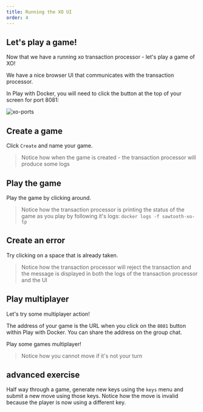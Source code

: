 ```yaml
---
title: Running the XO UI
order: 4
---
```


## Let's play a game!

Now that we have a running xo transaction processor - let's play a game of XO!

We have a nice browser UI that communicates with the transaction processor.

In Play with Docker, you will need to click the button at the top of your screen for port 8081:

![xo-ports](/images/screens/xo-ports.png "xo-ports")

## Create a game

Click `Create` and name your game.

> Notice how when the game is created - the transaction processor will produce some logs

## Play the game

Play the game by clicking around.

> Notice how the transaction processor is printing the status of the game as you play by following it's logs: `docker logs -f sawtooth-xo-tp`

## Create an error

Try clicking on a space that is already taken.

> Notice how the transaction processor will reject the transaction and the message is displayed in both the logs of the transaction processor and the UI

## Play multiplayer

Let's try some multiplayer action!

The address of your game is the URL when you click on the `8081` button within Play with Docker.  You can share the address on the group chat.

Play some games multiplayer!

> Notice how you cannot move if it's not your turn

## advanced exercise

Half way through a game, generate new keys using the `keys` menu and submit a new move using those keys.  Notice how the move is invalid because the player is now using a different key.